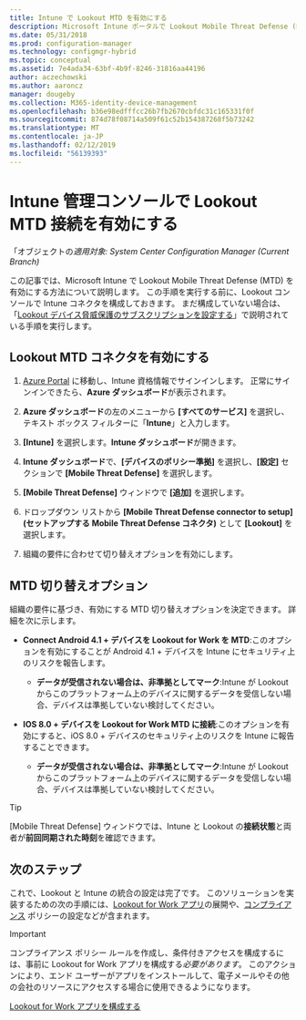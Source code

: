```yaml
---
title: Intune で Lookout MTD を有効にする
description: Microsoft Intune ポータルで Lookout Mobile Threat Defense (MTD) を有効にします。
ms.date: 05/31/2018
ms.prod: configuration-manager
ms.technology: configmgr-hybrid
ms.topic: conceptual
ms.assetid: 7e4ada34-63bf-4b9f-8246-31816aa44196
author: aczechowski
ms.author: aaroncz
manager: dougeby
ms.collection: M365-identity-device-management
ms.openlocfilehash: b36e98edfffcc26b7fb2670cbfdc31c165331f0f
ms.sourcegitcommit: 874d78f08714a509f61c52b154387268f5b73242
ms.translationtype: MT
ms.contentlocale: ja-JP
ms.lasthandoff: 02/12/2019
ms.locfileid: "56139393"
---
```

# <a name="enable-lookout-mtd-connection-in-the-intune-admin-console"></a>Intune 管理コンソールで Lookout MTD 接続を有効にする

「オブジェクトの*適用対象: System Center Configuration Manager (Current Branch)*

この記事では、Microsoft Intune で Lookout Mobile Threat Defense (MTD) を有効にする方法について説明します。 この手順を実行する前に、Lookout コンソールで Intune コネクタを構成しておきます。 まだ構成していない場合は、「[Lookout デバイス脅威保護のサブスクリプションを設定する](set-up-your-subscription-with-lookout.md)」で説明されている手順を実行します。



## <a name="enable-the-lookout-mtd-connector"></a>Lookout MTD コネクタを有効にする

1. [Azure Portal](https://portal.azure.com) に移動し、Intune 資格情報でサインインします。 正常にサインインできたら、**Azure ダッシュボード**が表示されます。  

2. **Azure ダッシュボード**の左のメニューから **[すべてのサービス]** を選択し、テキスト ボックス フィルターに「**Intune**」と入力します。  

3. **[Intune]** を選択します。**Intune ダッシュボード**が開きます。  

4. **Intune ダッシュボード**で、**[デバイスのポリシー準拠]** を選択し、**[設定]** セクションで **[Mobile Threat Defense]** を選択します。  

5. **[Mobile Threat Defense]** ウィンドウで **[追加]** を選択します。  

6. ドロップダウン リストから **[Mobile Threat Defense connector to setup]\(セットアップする Mobile Threat Defense コネクタ\)** として **[Lookout]** を選択します。  

7. 組織の要件に合わせて切り替えオプションを有効にします。  



## <a name="mtd-toggle-options"></a>MTD 切り替えオプション

組織の要件に基づき、有効にする MTD 切り替えオプションを決定できます。 詳細を次に示します。

- **Connect Android 4.1 + デバイスを Lookout for Work を MTD**:このオプションを有効にすることが Android 4.1 + デバイスを Intune にセキュリティ上のリスクを報告します。  
    - **データが受信されない場合は、非準拠としてマーク**:Intune が Lookout からこのプラットフォーム上のデバイスに関するデータを受信しない場合、デバイスは準拠していない検討してください。  

- **IOS 8.0 + デバイスを Lookout for Work MTD に接続**:このオプションを有効にすると、iOS 8.0 + デバイスのセキュリティ上のリスクを Intune に報告することできます。
    - **データが受信されない場合は、非準拠としてマーク**:Intune が Lookout からこのプラットフォーム上のデバイスに関するデータを受信しない場合、デバイスは準拠していない検討してください。  

> [!TIP]  
> [Mobile Threat Defense] ウィンドウでは、Intune と Lookout の**接続状態**と両者が**前回同期された時刻**を確認できます。



## <a name="next-steps"></a>次のステップ
これで、Lookout と Intune の統合の設定は完了です。 このソリューションを実装するための次の手順には、[Lookout for Work アプリ](configure-and-deploy-lookout-for-work-apps.md)の展開や、[コンプライアンス](enable-device-threat-protection-rule-compliance-policy.md) ポリシーの設定などが含まれます。

>[!IMPORTANT]
> コンプライアンス ポリシー ルールを作成し、条件付きアクセスを構成するには、事前に Lookout for Work アプリを構成する*必要があります*。 このアクションにより、エンド ユーザーがアプリをインストールして、電子メールやその他の会社のリソースにアクセスする場合に使用できるようになります。

[Lookout for Work アプリを構成する](configure-and-deploy-lookout-for-work-apps.md)
